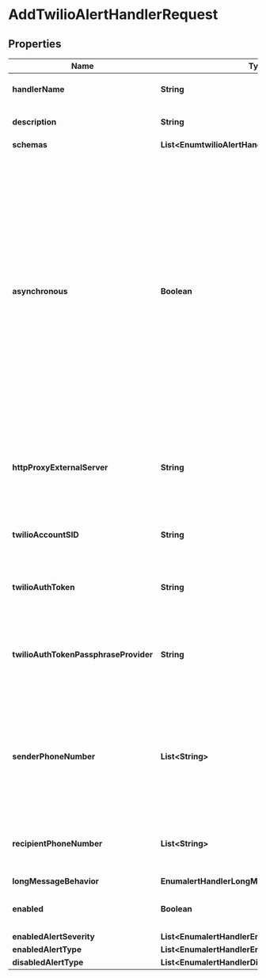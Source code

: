 

# AddTwilioAlertHandlerRequest


## Properties

| Name | Type | Description | Notes |
|------------ | ------------- | ------------- | -------------|
|**handlerName** | **String** | Name of the new Alert Handler |  |
|**description** | **String** | A description for this Alert Handler |  [optional] |
|**schemas** | **List&lt;EnumtwilioAlertHandlerSchemaUrn&gt;** |  |  |
|**asynchronous** | **Boolean** | Indicates whether the server should attempt to invoke this Twilio Alert Handler in a background thread so that any potentially-expensive processing (e.g., performing network communication to deliver the alert notification) will not delay whatever processing the server was performing when the alert was generated. |  [optional] |
|**httpProxyExternalServer** | **String** | A reference to an HTTP proxy server that should be used for requests sent to the Twilio service. |  [optional] |
|**twilioAccountSID** | **String** | The unique identifier assigned to the Twilio account that will be used. |  |
|**twilioAuthToken** | **String** | The auth token for the Twilio account that will be used. |  [optional] |
|**twilioAuthTokenPassphraseProvider** | **String** | The passphrase provider that may be used to obtain the auth token for the Twilio account that will be used. |  [optional] |
|**senderPhoneNumber** | **List&lt;String&gt;** | The outgoing phone number to use for the messages. Values must be phone numbers you have obtained for use with your Twilio account. |  |
|**recipientPhoneNumber** | **List&lt;String&gt;** | The phone number to which alert notifications should be delivered. |  |
|**longMessageBehavior** | **EnumalertHandlerLongMessageBehaviorProp** |  |  [optional] |
|**enabled** | **Boolean** | Indicates whether the Alert Handler is enabled. |  |
|**enabledAlertSeverity** | **List&lt;EnumalertHandlerEnabledAlertSeverityProp&gt;** |  |  [optional] |
|**enabledAlertType** | **List&lt;EnumalertHandlerEnabledAlertTypeProp&gt;** |  |  [optional] |
|**disabledAlertType** | **List&lt;EnumalertHandlerDisabledAlertTypeProp&gt;** |  |  [optional] |



